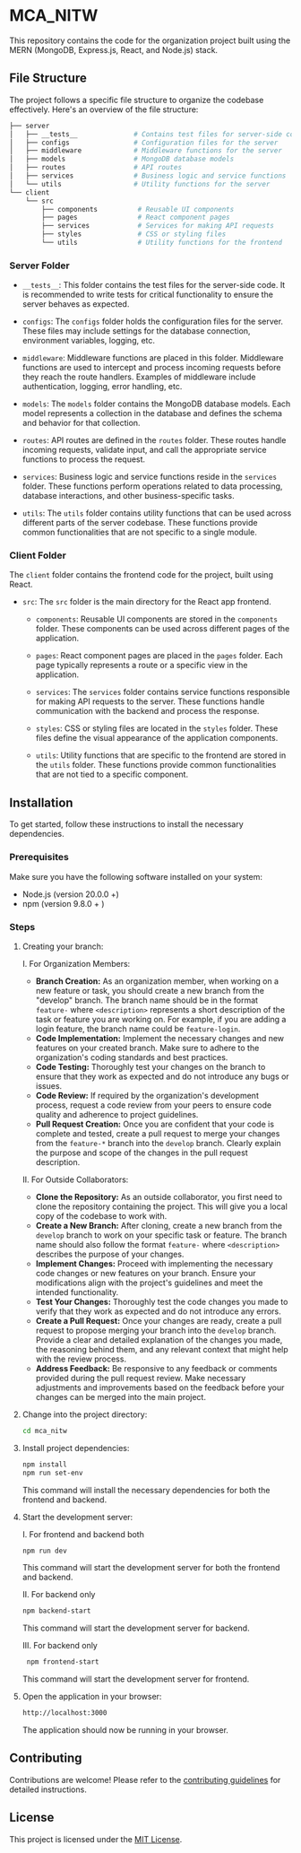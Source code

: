 # MCA_NITW

This repository contains the code for the organization project built using the MERN (MongoDB, Express.js, React, and Node.js) stack.

## File Structure

The project follows a specific file structure to organize the codebase effectively. Here's an overview of the file structure:

```bash
├── server
│   ├── __tests__              # Contains test files for server-side code
│   ├── configs                # Configuration files for the server
│   ├── middleware             # Middleware functions for the server
│   ├── models                 # MongoDB database models
│   ├── routes                 # API routes
│   ├── services               # Business logic and service functions
│   └── utils                  # Utility functions for the server
└── client
    └── src
        ├── components          # Reusable UI components
        ├── pages               # React component pages
        ├── services            # Services for making API requests
        ├── styles              # CSS or styling files
        └── utils               # Utility functions for the frontend

```

### Server Folder

- `__tests__`: This folder contains the test files for the server-side code. It is recommended to write tests for critical functionality to ensure the server behaves as expected.

- `configs`: The `configs` folder holds the configuration files for the server. These files may include settings for the database connection, environment variables, logging, etc.

- `middleware`: Middleware functions are placed in this folder. Middleware functions are used to intercept and process incoming requests before they reach the route handlers. Examples of middleware include authentication, logging, error handling, etc.

- `models`: The `models` folder contains the MongoDB database models. Each model represents a collection in the database and defines the schema and behavior for that collection.

- `routes`: API routes are defined in the `routes` folder. These routes handle incoming requests, validate input, and call the appropriate service functions to process the request.

- `services`: Business logic and service functions reside in the `services` folder. These functions perform operations related to data processing, database interactions, and other business-specific tasks.

- `utils`: The `utils` folder contains utility functions that can be used across different parts of the server codebase. These functions provide common functionalities that are not specific to a single module.

### Client Folder

The `client` folder contains the frontend code for the project, built using React.

- `src`: The `src` folder is the main directory for the React app frontend.

  - `components`: Reusable UI components are stored in the `components` folder. These components can be used across different pages of the application.

  - `pages`: React component pages are placed in the `pages` folder. Each page typically represents a route or a specific view in the application.

  - `services`: The `services` folder contains service functions responsible for making API requests to the server. These functions handle communication with the backend and process the response.

  - `styles`: CSS or styling files are located in the `styles` folder. These files define the visual appearance of the application components.

  - `utils`: Utility functions that are specific to the frontend are stored in the `utils` folder. These functions provide common functionalities that are not tied to a specific component.

## Installation

To get started, follow these instructions to install the necessary dependencies.

### Prerequisites

Make sure you have the following software installed on your system:

- Node.js (version 20.0.0 +)
- npm (version 9.8.0 + )

### Steps

1. Creating your branch:

   I. For Organization Members:

   - **Branch Creation:**
     As an organization member, when working on a new feature or task, you should create a new branch from the "develop" branch. The branch name should be in the format `feature-` where `<description>` represents a short description of the task or feature you are working on. For example, if you are adding a login feature, the branch name could be `feature-login`.
   - **Code Implementation:**
     Implement the necessary changes and new features on your created branch. Make sure to adhere to the organization's coding standards and best practices.
   - **Code Testing:**
     Thoroughly test your changes on the branch to ensure that they work as expected and do not introduce any bugs or issues.
   - **Code Review:**
     If required by the organization's development process, request a code review from your peers to ensure code quality and adherence to project guidelines.
   - **Pull Request Creation:**
     Once you are confident that your code is complete and tested, create a pull request to merge your changes from the `feature-*` branch into the `develop` branch. Clearly explain the purpose and scope of the changes in the pull request description.

   II. For Outside Collaborators:

   - **Clone the Repository:**
     As an outside collaborator, you first need to clone the repository containing the project. This will give you a local copy of the codebase to work with.
   - **Create a New Branch:**
     After cloning, create a new branch from the `develop` branch to work on your specific task or feature. The branch name should also follow the format `feature-` where `<description>` describes the purpose of your changes.
   - **Implement Changes:**
     Proceed with implementing the necessary code changes or new features on your branch. Ensure your modifications align with the project's guidelines and meet the intended functionality.
   - **Test Your Changes:**
     Thoroughly test the code changes you made to verify that they work as expected and do not introduce any errors.
   - **Create a Pull Request:**
     Once your changes are ready, create a pull request to propose merging your branch into the `develop` branch. Provide a clear and detailed explanation of the changes you made, the reasoning behind them, and any relevant context that might help with the review process.
   - **Address Feedback:**
     Be responsive to any feedback or comments provided during the pull request review. Make necessary adjustments and improvements based on the feedback before your changes can be merged into the main project.

2. Change into the project directory:

   ```bash
   cd mca_nitw
   ```

3. Install project dependencies:

   ```bash
   npm install
   npm run set-env
   ```

   This command will install the necessary dependencies for both the frontend and backend.

4. Start the development server:

   I. For frontend and backend both

   ```bash
   npm run dev
   ```

   This command will start the development server for both the frontend and backend.

   II. For backend only

   ```bash
   npm backend-start
   ```

   This command will start the development server for backend.

   III. For backend only

   ```bash
    npm frontend-start
   ```

   This command will start the development server for frontend.

5. Open the application in your browser:

   ```bash
   http://localhost:3000
   ```

   The application should now be running in your browser.

## Contributing

Contributions are welcome! Please refer to the [contributing guidelines](CONTRIBUTING.md) for detailed instructions.

## License

This project is licensed under the [MIT License](LICENSE).

